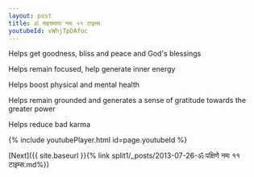 ```yaml
---
layout: post
title: ॐ सहस्रदया नमः ११ टाइम्स
youtubeId: vWhjTpDAfoc
---
```

 
 
Helps get goodness, bliss and peace and God's blessings
 
Helps remain focused, help generate inner energy 
 
Helps boost physical and mental health 
 
Helps remain grounded and generates a sense of gratitude towards the greater power 
 
Helps reduce bad karma
 
 
 
 


{% include youtubePlayer.html id=page.youtubeId %}
 
[Next]({{ site.baseurl }}{% link  split1/_posts/2013-07-26-ॐ पक्षिणे नमः ११ टाइम्स.md%})
 
